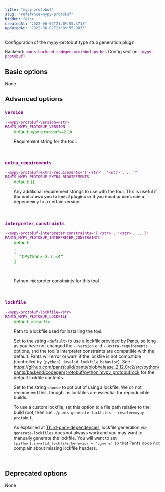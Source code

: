 ```yaml
---
title: "mypy-protobuf"
slug: "reference-mypy-protobuf"
hidden: false
createdAt: "2022-06-02T21:09:55.571Z"
updatedAt: "2022-06-02T21:09:55.903Z"
---
```

Configuration of the mypy-protobuf type stub generation plugin.

Backend: <span style="color: purple"><code>pants.backend.codegen.protobuf.python</code></span>
Config section: <span style="color: purple"><code>[mypy-protobuf]</code></span>

## Basic options

None

## Advanced options

<div style="color: purple">
  <h3><code>version</code></h3>
  <code>--mypy-protobuf-version=&lt;str&gt;</code><br>
  <code>PANTS_MYPY_PROTOBUF_VERSION</code><br>
</div>
<div style="padding-left: 2em;">
<span style="color: green">default: <code>mypy-protobuf==2.10</code></span>

<br>

Requirement string for the tool.
</div>
<br>

<div style="color: purple">
  <h3><code>extra_requirements</code></h3>
  <code>--mypy-protobuf-extra-requirements=&quot;['&lt;str&gt;', '&lt;str&gt;', ...]&quot;</code><br>
  <code>PANTS_MYPY_PROTOBUF_EXTRA_REQUIREMENTS</code><br>
</div>
<div style="padding-left: 2em;">
<span style="color: green">default: <code>[]</code></span>

<br>

Any additional requirement strings to use with the tool. This is useful if the tool allows you to install plugins or if you need to constrain a dependency to a certain version.
</div>
<br>

<div style="color: purple">
  <h3><code>interpreter_constraints</code></h3>
  <code>--mypy-protobuf-interpreter-constraints=&quot;['&lt;str&gt;', '&lt;str&gt;', ...]&quot;</code><br>
  <code>PANTS_MYPY_PROTOBUF_INTERPRETER_CONSTRAINTS</code><br>
</div>
<div style="padding-left: 2em;">
<span style="color: green">default: <pre>[
  "CPython&gt;=3.7,&lt;4"
]</pre></span>

<br>

Python interpreter constraints for this tool.
</div>
<br>

<div style="color: purple">
  <h3><code>lockfile</code></h3>
  <code>--mypy-protobuf-lockfile=&lt;str&gt;</code><br>
  <code>PANTS_MYPY_PROTOBUF_LOCKFILE</code><br>
</div>
<div style="padding-left: 2em;">
<span style="color: green">default: <code>&lt;default&gt;</code></span>

<br>

Path to a lockfile used for installing the tool.

Set to the string `<default>` to use a lockfile provided by Pants, so long as you have not changed the `--version` and `--extra-requirements` options, and the tool's interpreter constraints are compatible with the default. Pants will error or warn if the lockfile is not compatible (controlled by `[python].invalid_lockfile_behavior`). See https://github.com/pantsbuild/pants/blob/release_2.12.0rc2/src/python/pants/backend/codegen/protobuf/python/mypy_protobuf.lock for the default lockfile contents.

Set to the string `<none>` to opt out of using a lockfile. We do not recommend this, though, as lockfiles are essential for reproducible builds.

To use a custom lockfile, set this option to a file path relative to the build root, then run `./pants generate-lockfiles --resolve=mypy-protobuf`.

As explained at [Third-party dependencies](doc:python-third-party-dependencies), lockfile generation via `generate-lockfiles` does not always work and you may want to manually generate the lockfile. You will want to set `[python].invalid_lockfile_behavior = 'ignore'` so that Pants does not complain about missing lockfile headers.
</div>
<br>


## Deprecated options

None
